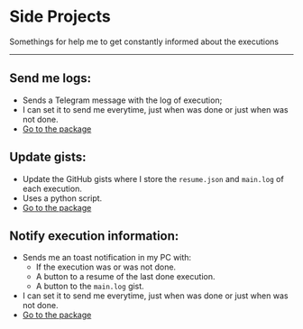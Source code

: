 # Side Projects
Somethings for help me to get constantly informed about the executions

---

## Send me logs:
- Sends a Telegram message with the log of execution;
- I can set it to send me everytime, just when was done or just when was not done.
- [Go to the package](./sendmelog)

## Update gists:
- Update the GitHub gists where I store the `resume.json` and `main.log` of each execution.
- Uses a python script.
- [Go to the package](./update_gists)

## Notify execution information:
- Sends me an toast notification in my PC with:
  - If the execution was or was not done.
  - A button to a resume of the last done execution.
  - A button to the `main.log` gist.
- I can set it to send me everytime, just when was done or just when was not done.
- [Go to the package](./notification)